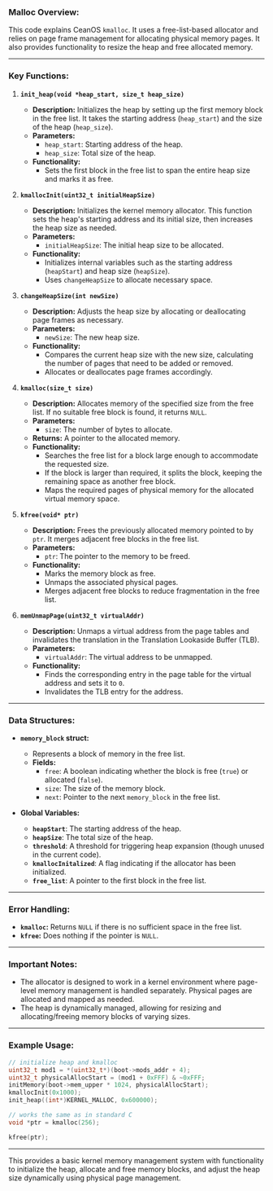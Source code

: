 ### Malloc Overview:
This code explains CeanOS `kmalloc`. It uses a free-list-based allocator and relies on page frame management for allocating physical memory pages. It also provides functionality to resize the heap and free allocated memory.

---

### Key Functions:

1. **`init_heap(void *heap_start, size_t heap_size)`**
   - **Description:** Initializes the heap by setting up the first memory block in the free list. It takes the starting address (`heap_start`) and the size of the heap (`heap_size`).
   - **Parameters:**
     - `heap_start`: Starting address of the heap.
     - `heap_size`: Total size of the heap.
   - **Functionality:**
     - Sets the first block in the free list to span the entire heap size and marks it as free.

2. **`kmallocInit(uint32_t initialHeapSize)`**
   - **Description:** Initializes the kernel memory allocator. This function sets the heap's starting address and its initial size, then increases the heap size as needed.
   - **Parameters:**
     - `initialHeapSize`: The initial heap size to be allocated.
   - **Functionality:**
     - Initializes internal variables such as the starting address (`heapStart`) and heap size (`heapSize`).
     - Uses `changeHeapSize` to allocate necessary space.
   
3. **`changeHeapSize(int newSize)`**
   - **Description:** Adjusts the heap size by allocating or deallocating page frames as necessary.
   - **Parameters:**
     - `newSize`: The new heap size.
   - **Functionality:**
     - Compares the current heap size with the new size, calculating the number of pages that need to be added or removed.
     - Allocates or deallocates page frames accordingly.

4. **`kmalloc(size_t size)`**
   - **Description:** Allocates memory of the specified size from the free list. If no suitable free block is found, it returns `NULL`.
   - **Parameters:**
     - `size`: The number of bytes to allocate.
   - **Returns:** A pointer to the allocated memory.
   - **Functionality:**
     - Searches the free list for a block large enough to accommodate the requested size.
     - If the block is larger than required, it splits the block, keeping the remaining space as another free block.
     - Maps the required pages of physical memory for the allocated virtual memory space.
   
5. **`kfree(void* ptr)`**
   - **Description:** Frees the previously allocated memory pointed to by `ptr`. It merges adjacent free blocks in the free list.
   - **Parameters:**
     - `ptr`: The pointer to the memory to be freed.
   - **Functionality:**
     - Marks the memory block as free.
     - Unmaps the associated physical pages.
     - Merges adjacent free blocks to reduce fragmentation in the free list.

6. **`memUnmapPage(uint32_t virtualAddr)`**
   - **Description:** Unmaps a virtual address from the page tables and invalidates the translation in the Translation Lookaside Buffer (TLB).
   - **Parameters:**
     - `virtualAddr`: The virtual address to be unmapped.
   - **Functionality:**
     - Finds the corresponding entry in the page table for the virtual address and sets it to `0`.
     - Invalidates the TLB entry for the address.

---

### Data Structures:

- **`memory_block` struct:**
   - Represents a block of memory in the free list.
   - **Fields:**
     - `free`: A boolean indicating whether the block is free (`true`) or allocated (`false`).
     - `size`: The size of the memory block.
     - `next`: Pointer to the next `memory_block` in the free list.

- **Global Variables:**
   - **`heapStart`**: The starting address of the heap.
   - **`heapSize`**: The total size of the heap.
   - **`threshold`**: A threshold for triggering heap expansion (though unused in the current code).
   - **`kmallocInitalized`**: A flag indicating if the allocator has been initialized.
   - **`free_list`**: A pointer to the first block in the free list.
  
---

### Error Handling:

- **`kmalloc`:** Returns `NULL` if there is no sufficient space in the free list.
- **`kfree`:** Does nothing if the pointer is `NULL`.

---

### Important Notes:

- The allocator is designed to work in a kernel environment where page-level memory management is handled separately. Physical pages are allocated and mapped as needed.
- The heap is dynamically managed, allowing for resizing and allocating/freeing memory blocks of varying sizes.

---

### Example Usage:

```c
// initialize heap and kmalloc
uint32_t mod1 = *(uint32_t*)(boot->mods_addr + 4);
uint32_t physicalAllocStart = (mod1 + 0xFFF) & ~0xFFF;
initMemory(boot->mem_upper * 1024, physicalAllocStart);
kmallocInit(0x1000);
init_heap((int*)KERNEL_MALLOC, 0x600000);

// works the same as in standard C
void *ptr = kmalloc(256); 

kfree(ptr); 
```

---

This provides a basic kernel memory management system with functionality to initialize the heap, allocate and free memory blocks, and adjust the heap size dynamically using physical page management.